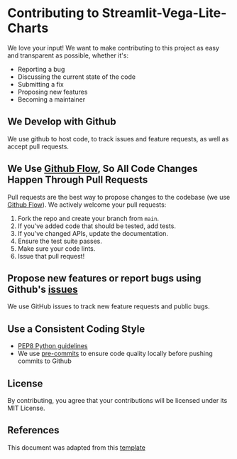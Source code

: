 # Contributing to Streamlit-Vega-Lite-Charts
We love your input! We want to make contributing to this project as easy and transparent as possible, whether it's:

- Reporting a bug
- Discussing the current state of the code
- Submitting a fix
- Proposing new features
- Becoming a maintainer

## We Develop with Github
We use github to host code, to track issues and feature requests, as well as accept pull requests.

## We Use [Github Flow](https://docs.github.com/en/get-started/quickstart/github-flow), So All Code Changes Happen Through Pull Requests
Pull requests are the best way to propose changes to the codebase (we use [Github Flow](https://www.atlassian.com/git/tutorials/comparing-workflows/gitflow-workflow)). We actively welcome your pull requests:

1. Fork the repo and create your branch from `main`.
2. If you've added code that should be tested, add tests.
3. If you've changed APIs, update the documentation.
4. Ensure the test suite passes.
5. Make sure your code lints.
6. Issue that pull request!

## Propose new features or report bugs using Github's [issues](https://github.com/fdebrain/streamlit-vega-lite-charts/issues)
We use GitHub issues to track new feature requests and public bugs.

## Use a Consistent Coding Style
* [PEP8 Python guidelines](https://peps.python.org/pep-0008/)
* We use [pre-commits](https://pre-commit.com/) to ensure code quality locally before pushing commits to Github

## License
By contributing, you agree that your contributions will be licensed under its MIT License.

## References
This document was adapted from this [template](https://gist.github.com/briandk/3d2e8b3ec8daf5a27a62)
